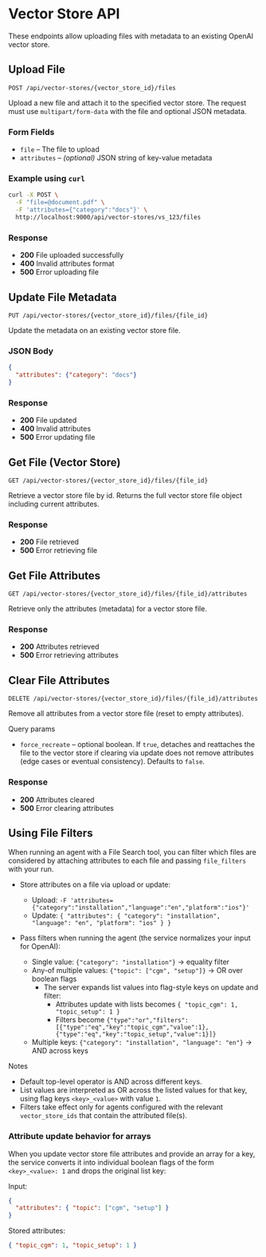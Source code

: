 # Vector Store API

These endpoints allow uploading files with metadata to an existing OpenAI vector store.

## Upload File

`POST /api/vector-stores/{vector_store_id}/files`

Upload a new file and attach it to the specified vector store. The request must use
`multipart/form-data` with the file and optional JSON metadata.

### Form Fields
- `file` – The file to upload
- `attributes` – *(optional)* JSON string of key-value metadata

### Example using `curl`
```bash
curl -X POST \
  -F "file=@document.pdf" \
  -F 'attributes={"category":"docs"}' \
  http://localhost:9000/api/vector-stores/vs_123/files
```

### Response
- **200** File uploaded successfully
- **400** Invalid attributes format
- **500** Error uploading file

## Update File Metadata

`PUT /api/vector-stores/{vector_store_id}/files/{file_id}`

Update the metadata on an existing vector store file.

### JSON Body
```json
{
  "attributes": {"category": "docs"}
}
```

### Response
- **200** File updated
- **400** Invalid attributes
- **500** Error updating file

## Get File (Vector Store)

`GET /api/vector-stores/{vector_store_id}/files/{file_id}`

Retrieve a vector store file by id. Returns the full vector store file object including current attributes.

### Response
- **200** File retrieved
- **500** Error retrieving file

## Get File Attributes

`GET /api/vector-stores/{vector_store_id}/files/{file_id}/attributes`

Retrieve only the attributes (metadata) for a vector store file.

### Response
- **200** Attributes retrieved
- **500** Error retrieving attributes

## Clear File Attributes

`DELETE /api/vector-stores/{vector_store_id}/files/{file_id}/attributes`

Remove all attributes from a vector store file (reset to empty attributes).

Query params
- `force_recreate` – optional boolean. If `true`, detaches and reattaches the file to the vector store if clearing via update does not remove attributes (edge cases or eventual consistency). Defaults to `false`.

### Response
- **200** Attributes cleared
- **500** Error clearing attributes

## Using File Filters

When running an agent with a File Search tool, you can filter which files are considered by attaching attributes to each file and passing `file_filters` with your run.

- Store attributes on a file via upload or update:
  - Upload: `-F 'attributes={"category":"installation","language":"en","platform":"ios"}'`
  - Update: `{ "attributes": { "category": "installation", "language": "en", "platform": "ios" } }`

- Pass filters when running the agent (the service normalizes your input for OpenAI):
  - Single value: `{"category": "installation"}` → equality filter
  - Any-of multiple values: `{"topic": ["cgm", "setup"]}` → OR over boolean flags
    - The server expands list values into flag-style keys on update and filter:
      - Attributes update with lists becomes `{ "topic_cgm": 1, "topic_setup": 1 }`
      - Filters become `{"type":"or","filters":[{"type":"eq","key":"topic_cgm","value":1},{"type":"eq","key":"topic_setup","value":1}]}`
  - Multiple keys: `{"category": "installation", "language": "en"}` → AND across keys

Notes
- Default top-level operator is AND across different keys.
- List values are interpreted as OR across the listed values for that key, using flag keys `<key>_<value>` with value `1`.
- Filters take effect only for agents configured with the relevant `vector_store_ids` that contain the attributed file(s).

### Attribute update behavior for arrays
When you update vector store file attributes and provide an array for a key, the service converts it into individual boolean flags of the form `<key>_<value>: 1` and drops the original list key:

Input:
```json
{
  "attributes": { "topic": ["cgm", "setup"] }
}
```

Stored attributes:
```json
{ "topic_cgm": 1, "topic_setup": 1 }
```
